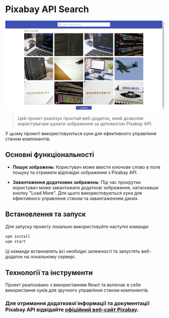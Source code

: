 # Pixabay API Search

![Project Image](./public/first-page-img.png)

> Цей проект реалізує простий веб-додаток, який дозволяє користувачам шукати
> зображення за допомогою Pixabay API.

У цьому проекті використовуються хуки для ефективного управління станом
компонентів.

## Основні функціональності

- **Пошук зображень**: Користувач може ввести ключове слово в поле пошуку та
  отримати відповідні зображення з Pixabay API.

- **Завантаження додаткових зображень**: Під час прокрутки користувач може
  завантажити додаткові зображення, натискавши кнопку "Load More". Для цього
  використовуються хуки для ефективного управління станом та завантаженням
  даних.

## Встановлення та запуск

Для запуску проекту локально використовуйте наступні команди:

```bash
npm install
npm start
```

Ці команди встановлять всі необхідні залежності та запустять веб-додаток на
локальному сервері.

## Технології та інструменти

Проект реалізовано з використанням React та включає в себе використання хуків
для зручного управління станом компонентів.

### Для отримання додаткової інформації та документації Pixabay API відвідайте [офіційний веб-сайт Pixabay](https://pixabay.com/).
